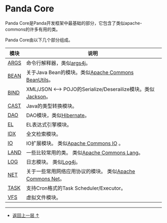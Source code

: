  Panda Core
=================

Panda Core是Panda开发框架中最基础的部分，它包含了类似apache-commons的许多有用的类。


Panda Core由以下几个部分组成。

 | 模块                      | 说明                                                                      |
 |---------------------------|---------------------------------------------------------------------------|
 | [ARGS](args_zh.md)        | 命令行解释器，类似[args4j](http://args4j.kohsuke.org/)。   |
 | [BEAN](bean_zh.md)        | 关于Java Bean的模块。类似[Apache Commons BeanUtils](http://commons.apache.org/proper/commons-beanutils/)。 |
 | [BIND](bind_zh.md)        | XML/JSON <--> POJO的Serialize/Deserailize模块。类似[Jackson](https://github.com/FasterXML/jackson)。 |
 | [CAST](cast_zh.md)        | Java的类型转换模块。   |
 | [DAO](dao_zh.md)          | DAO模块，类似[Hibernate](http://hibernate.org/)。   |
 | [EL](el_zh.md)            | EL表达式引擎模块。   |
 | [IDX](idx_zh.md)          | 全文检索模块。   |
 | [IO](io_zh.md)            | IO扩展模块。 类似[Apache Commons IO](https://commons.apache.org/io/) 。 |
 | [LAND](lang_zh.md)        | 一些比较常用的类。 类似[Apache Commons Lang](https://commons.apache.org/lang/)。  |
 | [LOG](log_zh.md)          | 日志模块。 类似[Log4j](https://logging.apache.org/log4j/)。  |
 | [NET](net_zh.md)          | 关于一些常用网络应用协议的模块。 类似[Apache Commons Net](https://commons.apache.org/net/)。  |
 | [TASK](task_zh.md)        | 支持Cron格式的Task Scheduler/Executor。  |
 | [VFS](vfs_zh.md)          | 虚拟文件模块。  |


---

 - [返回上一层 ↑](../index_zh.md)
